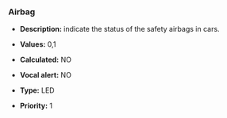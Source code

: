 ### Airbag

- **Description:**
indicate the status of the safety airbags in cars.
- **Values:**
0,1

- **Calculated:**
NO

- **Vocal alert:**
NO

- **Type:**
LED 

- **Priority:**
1
